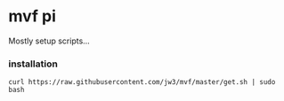 mvf pi
===

Mostly setup scripts...

### installation

`curl https://raw.githubusercontent.com/jw3/mvf/master/get.sh | sudo bash`
